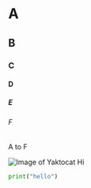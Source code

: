 # A
## B
### C
#### D
##### E
###### F
A to F

![Image of Yaktocat](https://octodex.github.com/images/yaktocat.png)
Hi

``` python
print("hello")
```
